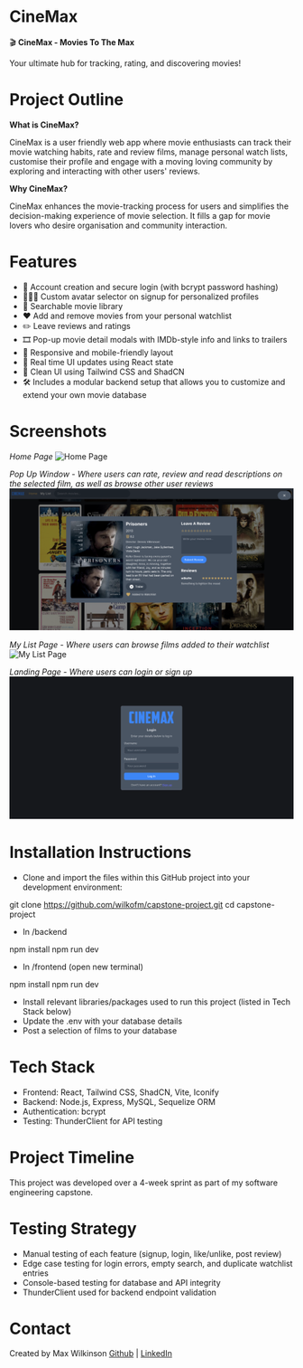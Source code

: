 # CineMax

🎬 **CineMax - Movies To The Max**

Your ultimate hub for tracking, rating, and discovering movies!

# Project Outline

**What is CineMax?**

CineMax is a user friendly web app where movie enthusiasts can track their movie watching habits, rate and review films, manage personal watch lists, customise their profile and engage with a moving loving community by exploring and interacting with other users' reviews.

**Why CineMax?**

CineMax enhances the movie-tracking process for users and simplifies the decision-making experience of movie selection. It fills a gap for movie lovers who desire organisation and community interaction.

# Features

- 🔐 Account creation and secure login (with bcrypt password hashing)
- 🧑🏼‍🎨 Custom avatar selector on signup for personalized profiles
- 🔎 Searchable movie library
- ❤️ Add and remove movies from your personal watchlist
- ✏️ Leave reviews and ratings
- 🎞️ Pop-up movie detail modals with IMDb-style info and links to trailers
- 📱 Responsive and mobile-friendly layout
- 🔄 Real time UI updates using React state
- 🧰 Clean UI using Tailwind CSS and ShadCN
- 🛠️ Includes a modular backend setup that allows you to customize and extend your own movie database

# Screenshots

_Home Page_
![Home Page](project-images/home-page.png)

_Pop Up Window - Where users can rate, review and read descriptions on the selected film, as well as browse other user reviews_
![Pop Up Window](project-images/pop-up-window.png)

_My List Page - Where users can browse films added to their watchlist_
![My List Page](project-images/my-list-page.png)

_Landing Page - Where users can login or sign up_
![Landing Page](project-images/landing-page.png)

# Installation Instructions

- Clone and import the files within this GitHub project into your development environment:

git clone https://github.com/wilkofm/capstone-project.git
cd capstone-project

- In /backend

npm install
npm run dev

- In /frontend (open new terminal)

npm install
npm run dev

- Install relevant libraries/packages used to run this project (listed in Tech Stack below)
- Update the .env with your database details
- Post a selection of films to your database

# Tech Stack

- Frontend: React, Tailwind CSS, ShadCN, Vite, Iconify
- Backend: Node.js, Express, MySQL, Sequelize ORM
- Authentication: bcrypt
- Testing: ThunderClient for API testing

# Project Timeline

This project was developed over a 4-week sprint as part of my software engineering capstone.

# Testing Strategy

- Manual testing of each feature (signup, login, like/unlike, post review)
- Edge case testing for login errors, empty search, and duplicate watchlist entries
- Console-based testing for database and API integrity
- ThunderClient used for backend endpoint validation

# Contact

Created by Max Wilkinson
[Github](https://github.com/wilkofm) | [LinkedIn](https://www.linkedin.com/in/max-wilkinson-b35aa29b/)
